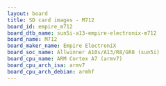 ```yaml
---
layout: board
title: SD card images - M712
board_id: empire_m712
board_dtb_name: sun5i-a13-empire-electronix-m712
board_name: M712
board_maker_name: Empire ElectroniX
board_soc_name: Allwinner A10s/A13/R8/GR8 (sun5i)
board_cpu_name: ARM Cortex A7 (armv7)
board_cpu_arch_isa: armv7
board_cpu_arch_debian: armhf
---
```

